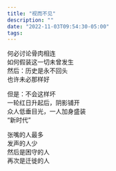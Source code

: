 ```yaml
---
title: "视而不见"
description: ""
date: "2022-11-03T09:54:30-05:00"
tags: 
---
```

何必讨论骨肉相连\
如何假装这一切未曾发生\
然后：历史是永不回头\
也许未必那样好

但是：不会这样坏\
一轮红日升起后，阴影铺开\
众人低垂目光，一人加身盛装\
“新时代”

张嘴的人最多\
发声的人少\
然后是困守的人\
再次是迁徙的人
